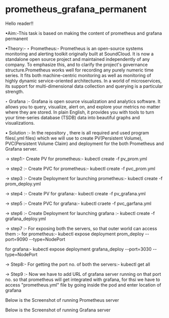 # prometheus_grafana_permanent

Hello reader!!

•Aim:-This task is based on making the content of prometheus and grafana permanent

•Theory:-
‣ Prometheus:- Prometheus is an open-source systems monitoring and alerting toolkit originally built at SoundCloud.  It is now a standalone open source project and maintained independently of any company. To emphasize this, and to clarify the project's governance structure.Prometheus works well for recording any purely numeric time series. It fits both machine-centric monitoring as well as monitoring of highly dynamic service-oriented architectures. In a world of microservices, its support for multi-dimensional data collection and querying is a particular strength.

‣ Grafana :- Grafana is open source visualization and analytics software. It allows you to query, visualize, alert on, and explore your metrics no matter where they are stored. In plain English, it provides you with tools to turn your time-series database (TSDB) data into beautiful graphs and visualizations.

• Solution :-
In the repository , there is all required and used program files(.yml files) which we will use to create PV(Persistent Volume), PVC(Persistent Volume Claim) and deployment for the both Prometheus and Grafana server.

-> step1:- Create PV for prometheus:-
   kubectl create -f pv_prom.yml
   
-> step2 :- Create PVC for prometheus:-
   kubectl create -f pvc_prom.yml

-> step3 :- Create Deployment for launching prometheus:-
   kubectl create -f prom_deploy.yml
   
-> step4 :- Create PV for grafana:-
   kubectl create -f pv_grafana.yml
   
-> step5 :- Create PVC for grafana:-
   kubectl craete -f pvc_garfana.yml

-> step6 :- Create Deployment for launching grafana :-
   kubectl create -f grafana_deploy.yml
   
-> step7 :- 
  For exposing both the servers, so that outer world can access them :-
    for prometheus:-
   kubectl expose deployment prom_deploy --port=9090 --type=NodePort
   
   for grafana:-
   kubectl expose deployment grafana_deploy --port=3030 --type=NodePort
   
-> Step8:-
  For getting the port no. of both the servers:-
   kubectl get all
   
 -> Step9 :- Now we have to add URL of grafana server running on that port no. so that prometheus will get integrated with grafana,
      for thsi we have to access "prometheus.yml" file by going inside the pod and enter location of grafana
      
 Below is the Screenshot of running Prometheus server
 
 
 Below is the Screenshot of running Grafana server
 
   
